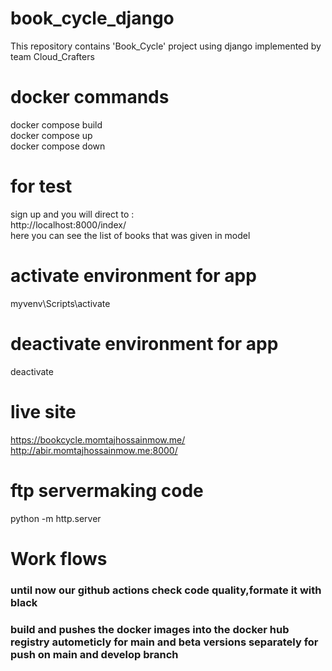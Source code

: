 # book_cycle_django
This repository contains 'Book_Cycle' project using django implemented by team Cloud_Crafters

# docker commands 
docker compose build <br>
docker compose up <br>
docker compose down <br>

# for test 
sign up and you will direct to : <br>
http://localhost:8000/index/ <br>
here you can see the list of books that was given in model <br>

# activate environment for app
myvenv\Scripts\activate

# deactivate environment for app
deactivate

# live site

https://bookcycle.momtajhossainmow.me/ <br>
http://abir.momtajhossainmow.me:8000/

# ftp servermaking code
python -m http.server <br>


# Work flows
### until now our github actions check code quality,formate it with black <br>
### build and pushes the docker images into the docker hub registry autometicly for main and beta versions separately for push on main and develop branch



